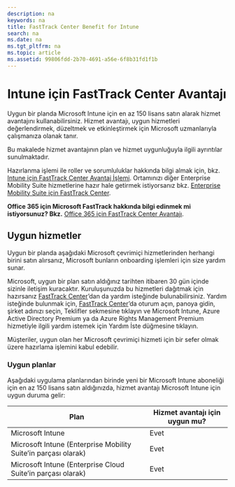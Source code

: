 ```yaml
---
description: na
keywords: na
title: FastTrack Center Benefit for Intune
search: na
ms.date: na
ms.tgt_pltfrm: na
ms.topic: article
ms.assetid: 99806fdd-2b70-4691-a56e-6f8b31fd1f1b
---
```

# Intune i&#231;in FastTrack Center Avantajı
Uygun bir planda Microsoft Intune için en az 150 lisans satın alarak hizmet avantajını kullanabilirsiniz. Hizmet avantajı, uygun hizmetleri değerlendirmek, düzeltmek ve etkinleştirmek için Microsoft uzmanlarıyla çalışmanıza olanak tanır.

Bu makalede hizmet avantajının plan ve hizmet uygunluğuyla ilgili ayrıntılar sunulmaktadır.

Hazırlanma işlemi ile roller ve sorumluluklar hakkında bilgi almak için, bkz. [Intune için FastTrack Center Avantaj İşlemi](../Topic/FastTrack_Center_Benefit_Process_for_Intune.md). Ortamınızı diğer Enterprise Mobility Suite hizmetlerine hazır hale getirmek istiyorsanız bkz. [Enterprise Mobility Suite için FastTrack Center](../Topic/FastTrack_Center_Benefit_for_Enterprise_Mobility_Suite.md).

**Office 365 için Microsoft FastTrack hakkında bilgi edinmek mi istiyorsunuz? Bkz.** [Office 365 için FastTrack Center Avantajı](https://technet.microsoft.com/library/office-365-onboarding-benefit.aspx).

## Uygun hizmetler
Uygun bir planda aşağıdaki Microsoft çevrimiçi hizmetlerinden herhangi birini satın alırsanız, Microsoft bunların onboarding işlemleri için size yardım sunar.

Microsoft, uygun bir plan satın aldığınız tarihten itibaren 30 gün içinde sizinle iletişim kuracaktır. Kuruluşunuzda bu hizmetleri dağıtmak için hazırsanız [FastTrack Center](http://fasttrack.microsoft.com/)’dan da yardım isteğinde bulunabilirsiniz. Yardım isteğinde bulunmak için, [FastTrack Center](http://fasttrack.microsoft.com/)’da oturum açın, panoya gidin, şirket adınızı seçin, Teklifler sekmesine tıklayın ve Microsoft Intune, Azure Active Directory Premium ya da Azure Rights Management Premium hizmetiyle ilgili yardım istemek için Yardım İste düğmesine tıklayın.

Müşteriler, uygun olan her Microsoft çevrimiçi hizmeti için bir sefer olmak üzere hazırlama işlemini kabul edebilir.

### Uygun planlar
Aşağıdaki uygulama planlarından birinde yeni bir Microsoft Intune aboneliği için en az 150 lisans satın aldığınızda, hizmet avantajı Microsoft Intune için uygun duruma gelir:

|Plan|Hizmet avantajı için uygun mu?|
|--------|----------------------------------|
|Microsoft Intune|Evet|
|Microsoft Intune (Enterprise Mobility Suite’in parçası olarak)|Evet|
|Microsoft Intune (Enterprise Cloud Suite’in parçası olarak)|Evet|
